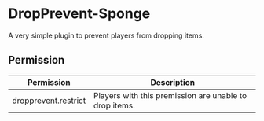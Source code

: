 # DropPrevent-Sponge
A very simple plugin to prevent players from dropping items.

## Permission

Permission  | Description
------------- | -------------
dropprevent.restrict  | Players with this premission are unable to drop items.
